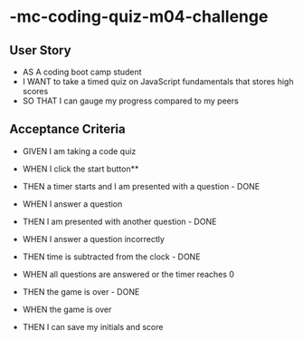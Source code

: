 # -mc-coding-quiz-m04-challenge

## User Story
- AS A coding boot camp student
- I WANT to take a timed quiz on JavaScript fundamentals that stores high scores
- SO THAT I can gauge my progress compared to my peers

## Acceptance Criteria
- GIVEN I am taking a code quiz
- WHEN I click the start button**
- THEN a timer starts and I am presented with a question - DONE

- WHEN I answer a question
- THEN I am presented with another question - DONE

- WHEN I answer a question incorrectly
- THEN time is subtracted from the clock - DONE

- WHEN all questions are answered or the timer reaches 0
- THEN the game is over - DONE

- WHEN the game is over
- THEN I can save my initials and score